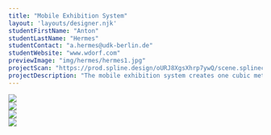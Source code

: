 ```yaml
---
title: "Mobile Exhibition System"
layout: 'layouts/designer.njk'
studentFirstName: "Anton"
studentLastName: "Hermes"
studentContact: "a.hermes@udk-berlin.de"
studentWebsite: "www.wdorf.com"
previewImage: "img/hermes/hermes1.jpg"
projectScan: "https://prod.spline.design/oURJ8XgsXhrp7ywQ/scene.splinecode"
projectDescription: "The mobile exhibition system creates one cubic metre of well-lit exhibition space which can be deployed anywhere. The two light poles are freely movable to create good light conditions for any type of object that fits into the square. Assembly of the system takes about five minutes."
---
```


  <div class="span-2">
    <img src="/img/hermes/hermes1.jpg">
  </div>
  <div class="span-1">
    <img src="/img/hermes/hermes2.jpg">
  </div>
  <div class="span-1">
    <img src="/img/hermes/hermes3.jpg">
  </div>
  <div class="span-2">
    <img src="/img/hermes/hermes4.jpg">
  </div>